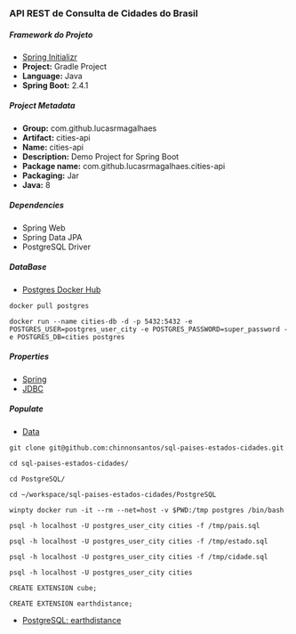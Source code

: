 ### API REST de Consulta de Cidades do Brasil

##### Framework do Projeto
- [Spring Initializr](https://start.spring.io/ "Spring Initializr")
- **Project:** Gradle Project
- **Language:** Java
- **Spring Boot:** 2.4.1

##### Project Metadata
- **Group:** com.github.lucasrmagalhaes
- **Artifact:** cities-api
- **Name:** cities-api
- **Description:** Demo Project for Spring Boot
- **Package name:** com.github.lucasrmagalhaes.cities-api
- **Packaging:** Jar
- **Java:** 8

##### Dependencies
- Spring Web
- Spring Data JPA
- PostgreSQL Driver

##### DataBase
- [Postgres Docker Hub](https://hub.docker.com/_/postgres "Postgres Docker Hub")

```
docker pull postgres
```

```
docker run --name cities-db -d -p 5432:5432 -e POSTGRES_USER=postgres_user_city -e POSTGRES_PASSWORD=super_password -e POSTGRES_DB=cities postgres
```

##### Properties
- [Spring](https://docs.spring.io/spring-boot/docs/current/reference/html/appendix-application-properties.html "Spring")
- [JDBC](https://www.codejava.net/java-se/jdbc/jdbc-database-connection-url-for-common-databases "JDBC")

##### Populate
- [Data](https://github.com/chinnonsantos/sql-paises-estados-cidades/tree/master/PostgreSQL "Data")
```
git clone git@github.com:chinnonsantos/sql-paises-estados-cidades.git
```

```
cd sql-paises-estados-cidades/
```

```
cd PostgreSQL/
```

```
cd ~/workspace/sql-paises-estados-cidades/PostgreSQL
```

```
winpty docker run -it --rm --net=host -v $PWD:/tmp postgres /bin/bash
```
```
psql -h localhost -U postgres_user_city cities -f /tmp/pais.sql
```

```
psql -h localhost -U postgres_user_city cities -f /tmp/estado.sql
```

```
psql -h localhost -U postgres_user_city cities -f /tmp/cidade.sql
```

```
psql -h localhost -U postgres_user_city cities
```

```
CREATE EXTENSION cube; 
```

```
CREATE EXTENSION earthdistance;
```

- [PostgreSQL: earthdistance](https://www.postgresql.org/docs/current/earthdistance.html "PostgreSQL: earthdistance")